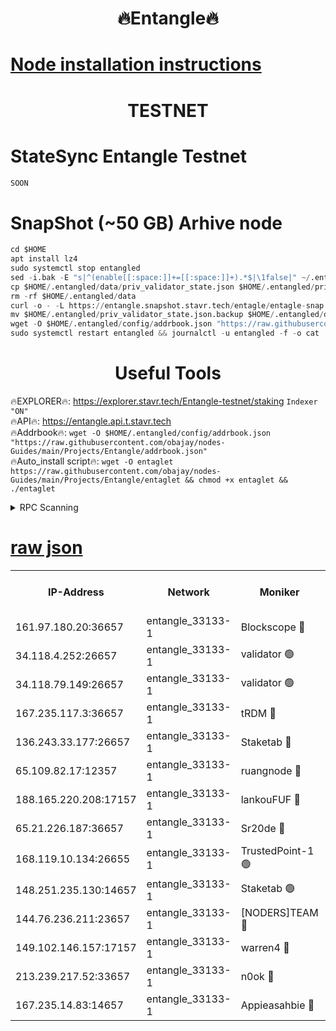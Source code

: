 <h1 align="center"> 🔥Entangle🔥</h1>

[Node installation instructions](https://github.com/obajay/nodes-Guides/tree/main/Projects/Entangle)
=

<h1 align="center"> TESTNET</h1>

# StateSync Entangle Testnet
```python
SOON
```
# SnapShot (~50 GB) Arhive node
```python
cd $HOME
apt install lz4
sudo systemctl stop entangled
sed -i.bak -E "s|^(enable[[:space:]]+=[[:space:]]+).*$|\1false|" ~/.entangled/config/config.toml
cp $HOME/.entangled/data/priv_validator_state.json $HOME/.entangled/priv_validator_state.json.backup
rm -rf $HOME/.entangled/data
curl -o - -L https://entangle.snapshot.stavr.tech/entagle/entagle-snap.tar.lz4 | lz4 -c -d - | tar -x -C $HOME/.entangled --strip-components 2
mv $HOME/.entangled/priv_validator_state.json.backup $HOME/.entangled/data/priv_validator_state.json
wget -O $HOME/.entangled/config/addrbook.json "https://raw.githubusercontent.com/obajay/nodes-Guides/main/Projects/Entangle/addrbook.json"
sudo systemctl restart entangled && journalctl -u entangled -f -o cat
```
 <h1 align="center"> Useful Tools</h1>
 
🔥EXPLORER🔥: https://explorer.stavr.tech/Entangle-testnet/staking        `Indexer "ON"` \
🔥API🔥:      https://entangle.api.t.stavr.tech \
🔥Addrbook🔥: ```wget -O $HOME/.entangled/config/addrbook.json "https://raw.githubusercontent.com/obajay/nodes-Guides/main/Projects/Entangle/addrbook.json"``` \
🔥Auto_install script🔥:  `wget -O entaglet https://raw.githubusercontent.com/obajay/nodes-Guides/main/Projects/Entangle/entaglet && chmod +x entaglet && ./entaglet`


<details>
<summary>RPC Scanning</summary>

<h2 align="center"> We scan nodes in real time every 4 hours. And we provide the final result of RPC endpoints.
We cannot influence the operation of these nodes in any way. </h2>


```python
If Voting Power is higher than 0 --> then the Node is a validator of the network and may be subject to attack and be a potential threat to the chain.
```
```python
We marked such validators with a red symbol
```

</details>

[raw json](https://rpc-check.entangt.stavr.tech/entangt/rpc-entangt-result.json)
=


<table><tr><th>IP-Address</th><th>Network</th><th>Moniker</th><th>Latest Block Height</th><th>Earliest Block Height</th><th>Catching Up</th><th>Tx Index</th><th>Voting Power</th><th>Scan Time</th></tr><tr><td>161.97.180.20:36657</td><td>entangle_33133-1</td><td>Blockscope 🔴</td><td>2521943</td><td>1</td><td>False</td><td>off</td><td>309230557777688</td><td>2024-03-07T03:26:35.950792116UTC</td></tr><tr><td>34.118.4.252:26657</td><td>entangle_33133-1</td><td>validator 🟢</td><td>2521943</td><td>1</td><td>False</td><td>on</td><td>0</td><td>2024-03-07T03:26:38.645566109UTC</td></tr><tr><td>34.118.79.149:26657</td><td>entangle_33133-1</td><td>validator 🟢</td><td>2521947</td><td>1</td><td>False</td><td>on</td><td>0</td><td>2024-03-07T03:27:00.537675413UTC</td></tr><tr><td>167.235.117.3:36657</td><td>entangle_33133-1</td><td>tRDM 🔴</td><td>2521948</td><td>1</td><td>False</td><td>on</td><td>213864409130961</td><td>2024-03-07T03:27:03.137701669UTC</td></tr><tr><td>136.243.33.177:26657</td><td>entangle_33133-1</td><td>Staketab 🔴</td><td>2521947</td><td>660001</td><td>False</td><td>on</td><td>180048140871970</td><td>2024-03-07T03:26:53.948139885UTC</td></tr><tr><td>65.109.82.17:12357</td><td>entangle_33133-1</td><td>ruangnode 🔴</td><td>2521943</td><td>1312001</td><td>False</td><td>off</td><td>549908698904034</td><td>2024-03-07T03:26:36.285568966UTC</td></tr><tr><td>188.165.220.208:17157</td><td>entangle_33133-1</td><td>lankouFUF 🔴</td><td>2521945</td><td>1910001</td><td>False</td><td>off</td><td>330391081392576</td><td>2024-03-07T03:26:40.960783400UTC</td></tr><tr><td>65.21.226.187:36657</td><td>entangle_33133-1</td><td>Sr20de 🔴</td><td>2521943</td><td>2049001</td><td>False</td><td>off</td><td>29239683913065</td><td>2024-03-07T03:26:35.690038028UTC</td></tr><tr><td>168.119.10.134:26655</td><td>entangle_33133-1</td><td>TrustedPoint-1 🟢</td><td>2521948</td><td>2268001</td><td>False</td><td>off</td><td>0</td><td>2024-03-07T03:27:03.342221014UTC</td></tr><tr><td>148.251.235.130:14657</td><td>entangle_33133-1</td><td>Staketab 🟢</td><td>2521943</td><td>2272001</td><td>False</td><td>on</td><td>0</td><td>2024-03-07T03:26:35.372948799UTC</td></tr><tr><td>144.76.236.211:23657</td><td>entangle_33133-1</td><td>[NODERS]TEAM 🔴</td><td>2521946</td><td>2304001</td><td>False</td><td>off</td><td>26809201862623766</td><td>2024-03-07T03:26:51.692380134UTC</td></tr><tr><td>149.102.146.157:17157</td><td>entangle_33133-1</td><td>warren4 🔴</td><td>2521946</td><td>2327001</td><td>False</td><td>on</td><td>503611623681206</td><td>2024-03-07T03:26:51.485858697UTC</td></tr><tr><td>213.239.217.52:33657</td><td>entangle_33133-1</td><td>n0ok 🔴</td><td>2521947</td><td>2421947</td><td>False</td><td>off</td><td>46610770778213813</td><td>2024-03-07T03:26:58.218140584UTC</td></tr><tr><td>167.235.14.83:14657</td><td>entangle_33133-1</td><td>Appieasahbie 🔴</td><td>2521948</td><td>2436001</td><td>False</td><td>on</td><td>43265548787075332</td><td>2024-03-07T03:27:02.810664247UTC</td></tr></table>
